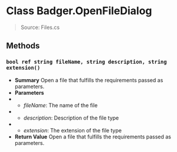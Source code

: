 # Class Badger.OpenFileDialog
> Source: Files.cs
## Methods
### ``bool ref string fileName, string description, string extension()``
* **Summary**
  Open a file that fulfills the requirements passed as parameters.
* **Parameters**
* * _fileName_: The name of the file
* * _description_: Description of the file type
* * _extension_: The extension of the file type
* **Return Value**
  Open a file that fulfills the requirements passed as parameters.
